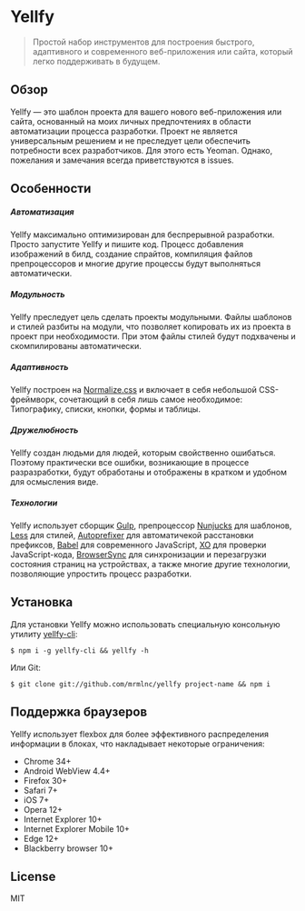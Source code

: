 # Yellfy

> Простой набор инструментов для построения быстрого, адаптивного и современного веб-приложения или сайта, который легко поддерживать в будущем.

## Обзор

Yellfy — это шаблон проекта для вашего нового веб-приложения или сайта, основанный на моих личных предпочтениях в области автоматизации процесса разработки. Проект не является универсальным решением и не преследует цели обеспечить потребности всех разработчиков. Для этого есть Yeoman. Однако, пожелания и замечания всегда приветствуются в issues.

## Особенности

##### Автоматизация

Yellfy максимально оптимизирован для беспрерывной разработки. Просто запустите Yellfy и пишите код. Процесс добавления изображений в билд, создание спрайтов, компиляция файлов препроцессоров и многие другие процессы будут выполняться автоматически.

##### Модульность

Yellfy преследует цель сделать проекты модульными. Файлы шаблонов и стилей разбиты на модули, что позволяет копировать их из проекта в проект при необходимости. При этом файлы стилей будут подхвачены и скомпилированы автоматически.

##### Адаптивность

Yellfy построен на [Normalize.css](http://necolas.github.io/normalize.css/) и включает в себя небольшой CSS-фреймворк, сочетающий в себя лишь самое необходимое: Типографику, списки, кнопки, формы и таблицы.

##### Дружелюбность

Yellfy создан людьми для людей, которым свойственно ошибаться. Поэтому практически все ошибки, возникающие в процессе разразработки, будут обработаны и отображены в кратком и удобном для осмысления виде.

##### Технологии

Yellfy использует сборщик [Gulp](http://gulpjs.com/), препроцессор [Nunjucks](https://mozilla.github.io/nunjucks/) для шаблонов, [Less](http://lesscss.org/) для стилей, [Autoprefixer](https://github.com/postcss/autoprefixer) для автоматичекой расстановки префиксов, [Babel](https://babeljs.io/) для современного JavaScript, [XO](https://github.com/sindresorhus/xo) для проверки JavaScript-кода, [BrowserSync](https://www.browsersync.io/) для синхронизации и перезагрузки состояния страниц на устройствах, а также многие другие технологии, позволяющие упростить процесс разработки.

## Установка

Для установки Yellfy можно использовать специальную консольную утилиту [yellfy-cli](https://www.npmjs.com/package/yellfy-cli):

```shell
$ npm i -g yellfy-cli && yellfy -h
```

Или Git:

```shell
$ git clone git://github.com/mrmlnc/yellfy project-name && npm i
```

## Поддержка браузеров

Yellfy использует flexbox для более эффективного распределения информации в блоках, что накладывает некоторые ограничения:

  * Chrome 34+
  * Android WebView 4.4+
  * Firefox 30+
  * Safari 7+
  * iOS 7+
  * Opera 12+
  * Internet Explorer 10+
  * Internet Explorer Mobile 10+
  * Edge 12+
  * Blackberry browser 10+

## License

MIT

